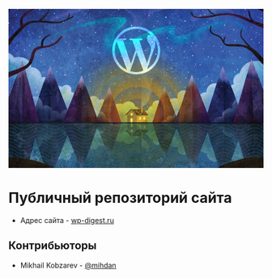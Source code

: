 ![](.github/assets/cover.jpg)

# Публичный репозиторий сайта

- Адрес сайта - [wp-digest.ru](https://wp-digest.ru)

## Контрибьюторы

- Mikhail Kobzarev - [@mihdan](https://github.com/mihdan)

